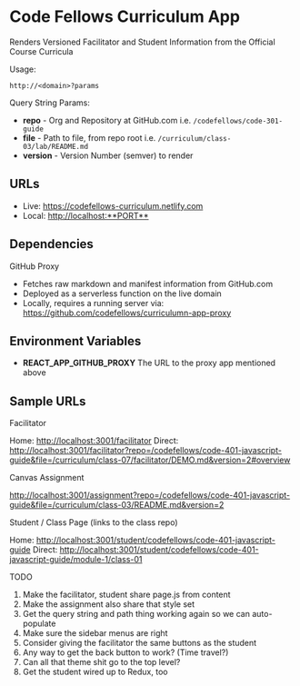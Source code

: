 # Code Fellows Curriculum App

Renders Versioned Facilitator and Student Information from the Official Course Curricula

Usage:

`http://<domain>?params`

Query String Params:

- **repo** - Org and Repository at GitHub.com i.e. `/codefellows/code-301-guide`
- **file** - Path to file, from repo root i.e. `/curriculum/class-03/lab/README.md`
- **version** - Version Number (semver) to render

## URLs

- Live: <https://codefellows-curriculum.netlify.com>
- Local: <http://localhost:**PORT**>

## Dependencies

GitHub Proxy

- Fetches raw markdown and manifest information from GitHub.com
- Deployed as a serverless function on the live domain
- Locally, requires a running server via: <https://github.com/codefellows/curriculumn-app-proxy>

## Environment Variables

- **REACT_APP_GITHUB_PROXY** The URL to the proxy app mentioned above

## Sample URLs

Facilitator

Home: <http://localhost:3001/facilitator>
Direct: <http://localhost:3001/facilitator?repo=/codefellows/code-401-javascript-guide&file=/curriculum/class-07/facilitator/DEMO.md&version=2#overview>

Canvas Assignment

<http://localhost:3001/assignment?repo=/codefellows/code-401-javascript-guide&file=/curriculum/class-03/README.md&version=2>

Student / Class Page (links to the class repo)

Home: <http://localhost:3001/student/codefellows/code-401-javascript-guide>
Direct: <http://localhost:3001/student/codefellows/code-401-javascript-guide/module-1/class-01>

TODO

1. Make the facilitator, student share page.js from content
2. Make the assignment also share that style set
3. Get the query string and path thing working again so we can auto-populate
4. Make sure the sidebar menus are right
5. Consider giving the facilitator the same buttons as the student
6. Any way to get the back button to work? (Time travel?)
7. Can all that theme shit go to the top level?
8. Get the student wired up to Redux, too
